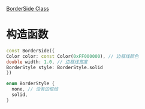 
[BorderSide Class](https://api.flutter.dev/flutter/painting/BorderSide-class.html)

# 构造函数

```dart
const BorderSide({
Color color: const Color(0xFF000000), // 边框线颜色
double width: 1.0, // 边框线宽度
BorderStyle style: BorderStyle.solid
})

enum BorderStyle {
  none, // 没有边框线
  solid,
}
```
